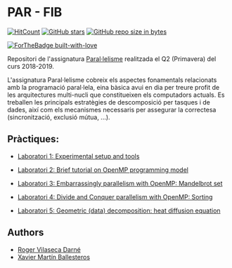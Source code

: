 # PAR - FIB

[![HitCount](http://hits.dwyl.io/xmartin46/PAR.svg)](http://hits.dwyl.io/xmartin46/PAR)
[![GitHub stars](https://img.shields.io/github/stars/xmartin46/PAR.svg)](https://GitHub.com/xmartin46/VC/stargazers/)
[![GitHub repo size in bytes](https://img.shields.io/github/repo-size/xmartin46/PAR.svg?color=yellow)](https://github.com/xmartin46/PAR)


[![ForTheBadge built-with-love](http://ForTheBadge.com/images/badges/built-with-love.svg)](https://github.com/xmartin46/PAR)

Repositori de l'assignatura [Paral·lelisme](https://www.fib.upc.edu/ca/estudis/graus/grau-en-enginyeria-informatica/pla-destudis/assignatures/PAR)
realitzada el Q2 (Primavera) del curs 2018-2019.

L'assignatura Paral·lelisme cobreix els aspectes fonamentals relacionats amb la programació paral·lela, eina bàsica avui en dia 
per treure profit de les arquitectures multi-nucli que constitueixen els computadors actuals. Es treballen les principals
estratègies de descomposició per tasques i de dades, així com els mecanismes necessaris per assegurar la correctesa
(sincronització, exclusió mútua, ...).

## Pràctiques:

* [Laboratori 1: Experimental setup and tools](https://github.com/xmartin46/PAR/blob/master/Lab1/Entregable.pdf)

* [Laboratori 2: Brief tutorial on OpenMP programming model](https://github.com/xmartin46/PAR/blob/master/Lab2/Entregable.pdf)

* [Laboratori 3: Embarrassingly parallelism with OpenMP: Mandelbrot set](https://github.com/xmartin46/PAR/blob/master/Lab3/Entregable.pdf)

* [Laboratori 4: Divide and Conquer parallelism with OpenMP: Sorting](https://github.com/xmartin46/PAR/blob/master/Lab4/Entregable.pdf)

* [Laboratori 5: Geometric (data) decomposition: heat diffusion equation](https://github.com/xmartin46/PAR/blob/master/Lab5/Entregable.pdf)

## Authors
- [Roger Vilaseca Darné](https://github.com/Rovi98)
- [Xavier Martín Ballesteros](https://github.com/xmartin46)
